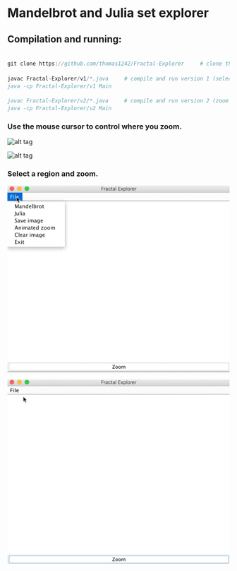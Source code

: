 # Mandelbrot and Julia set explorer 
<!-- ## Coursework from Dave Small's Intro to Digital Arts & Sciences. -->

## Compilation and running:

```javascript

git clone https://github.com/thomas1242/Fractal-Explorer     # clone the repository  

javac Fractal-Explorer/v1/*.java     # compile and run version 1 (select a region and zoom)
java -cp Fractal-Explorer/v1 Main    

javac Fractal-Explorer/v2/*.java     # compile and run version 2 (zoom towards mouse cursor)
java -cp Fractal-Explorer/v2 Main 
```


### Use the mouse cursor to control where you zoom.


 ![alt tag](images/demo_10.gif)
 
 
 ![alt tag](images/zoomoutjulia.gif)



### Select a region and zoom.

 ![alt tag](images/mandelbrot.gif)
 
 ![alt tag](images/julia.gif)
